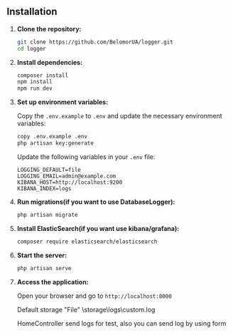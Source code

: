 ## Installation

1. **Clone the repository:**

    ```sh
    git clone https://github.com/BelomorUA/logger.git
    cd logger
    ```

2. **Install dependencies:**

    ```sh
    composer install
    npm install
    npm run dev
    ```

3. **Set up environment variables:**

   Copy the `.env.example` to `.env` and update the necessary environment variables:

    ```sh
    copy .env.example .env
    php artisan key:generate
    ```

   Update the following variables in your `.env` file:

    ```env
    LOGGING_DEFAULT=file
    LOGGING_EMAIL=admin@example.com
    KIBANA_HOST=http://localhost:9200
    KIBANA_INDEX=logs
    ```

4. **Run migrations(if you want to use DatabaseLogger):**

    ```sh
    php artisan migrate
    ```

5. **Install ElasticSearch(if you want use kibana/grafana):**

   ```sh
   composer require elasticsearch/elasticsearch
    ```
   

6. **Start the server:**

    ```sh
    php artisan serve
    ```

7. **Access the application:**

   Open your browser and go to `http://localhost:8000`
 
   Default storage "File" \storage\logs\custom.log

   HomeController send logs for test, also you can send log by using form


